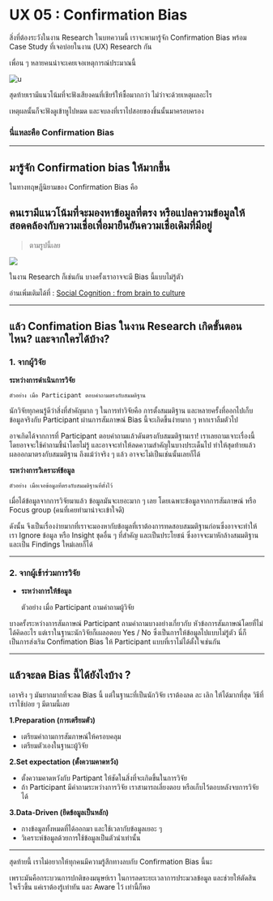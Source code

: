 # UX 05 : Confirmation Bias 

สิ่งที่ต้องระวังในงาน Research
ในบทความนี้ เราจะพามารู้จัก Confirmation Bias พร้อม Case Study ที่เจอบ่อยในงาน (UX) Research กัน

เพื่อน ๆ หลายคนน่าจะเคยเจอเหตุการณ์ประมาณนี้

![u](https://sv1.picz.in.th/images/2022/07/31/XZ50Y0.md.png)

สุดท้ายเรามีแนวโน้มที่จะฟังเสียงคนที่เชียร์ให้ซื้อมากกว่า ไม่ว่าจะด้วยเหตุผลอะไร 

เหตุผลนั้นก็จะฟังดูเข้าหูไปหมด และจบลงที่เราไปสอยของชิ้นนั้นมาครอบครอง 

### นี่แหละคือ Confirmation Bias

---

## มารู้จัก Confirmation bias ให้มากขึ้น

ในทางทฤษฎีนิยามของ Confirmation Bias คือ 
## คนเรามีแนวโน้มที่จะมองหาข้อมูลที่ตรง หรือแปลความข้อมูลให้สอดคล้องกับความเชื่อเพื่อมายืนยันความเชื่อเดิมที่มีอยู่ 

> ตามรูปนี้เลย

![](https://sv1.picz.in.th/images/2022/07/31/XZ5lAf.md.png)

ในงาน Research ก็เช่นกัน บางครั้งเราอาจจะมี Bias นี้แบบไม่รู้ตัว 


อ่านเพิ่มเติมได้ที่ : [Social Cognition : from brain to culture](https://uk.sagepub.com/en-gb/eur/social-cognition/book250299)


---
## แล้ว Confimation Bias ในงาน Research เกิดขั้นตอนไหน? และจากใครได้บ้าง?


### 1. จากผู้วิจัย

**ระหว่างการดำเนินการวิจัย**


	ตัวอย่าง เมื่อ Participant ตอบคำถามตรงกับสมมติฐาน 

นักวิจัยทุกคนรู้ดีว่าสิ่งที่สำคัญมาก ๆ ในการทำวิจัยคือ การตั้งสมมติฐาน และหลายครั้งที่ออกไปเก็บข้อมูลจริงกับ Participant ผ่านการสัมภาษณ์ Bias นี้จะเกิดขึ้นง่ายมาก ๆ หากเราลืมตัวไป

อาจเกิดได้จากการที่ Participant ตอบคำถามแล้วดันตรงกับสมมติฐานเรา! เราเลยถามเจาะเรื่องนี้ โดยอาจจะใช้คำถามชี้นำโดยไม่รู้ และอาจจะทำให้ลดความสำคัญในบางประเด็นไป ทำให้สุดท้ายแล้ว ผลออกมาตรงกับสมมติฐาน ถึงแม้ว่าจริง ๆ แล้ว อาจจะไม่เป็นเช่นนั้นเลยก็ได้


**ระหว่างการวิเคราะห์ข้อมูล**

	
	ตัวอย่าง เมื่อเจอข้อมูลที่ตรงกับสมมติฐานที่ตั้งไว้ 

เมื่อได้ข้อมูลจากการวิจัยมาแล้ว ข้อมูลมันจะเยอะมาก ๆ เลย โดยเฉพาะข้อมูลจากการสัมภาษณ์ หรือ Focus group (คนที่เคยทำมาน่าจะเข้าใจดี) 

ดังนั้น จึงเป็นเรื่องง่ายมากที่เราจะมองหากับข้อมูลที่เราต้องการทดสอบสมมติฐานก่อนซึ่งอาจจะทำให้เรา Ignore ข้อมูล หรือ Insight ชุดอื่น ๆ ที่สำคัญ และเป็นประโยชน์ ซึ่งอาจจะมาหักล้างสมมติฐาน และเป็น Findings ใหม่เลยก็ได้ 

---

### 2. จากผู้เข้าร่วมการวิจัย


- **ระหว่างการให้ข้อมูล**

	
	ตัวอย่าง เมื่อ Participant ถามคำถามผู้วิจัย 

บางครั้งระหว่างการสัมภาษณ์ Participant ถามคำถามบางอย่างเกี่ยวกับ หัวข้อการสัมภาษณ์โดยที่ไม่ได้คิดอะไร แต่เราในฐานะนักวิจัยก็เผลอตอบ Yes / No ซึ่งเป็นการให้ข้อมูลไปแบบไม่รู้ตัว  นี่ก็เป็นการส่งเริม Confimation Bias ให้ Participant แบบที่เราไม่ได้ตั้งใจเช่นกัน 


--- 

## แล้วจะลด Bias นี้ได้ยังไงบ้าง ? 
เอาจริง ๆ มันยากมากที่จะลด Bias นี้  แต่ในฐานะที่เป็นนักวิจัย เราต้องลด ละ เลิก ให้ได้มากที่สุด วิธีที่เราใช้บ่อย ๆ มีตามนี้เลย 

**1.Preparation (การเตรียมตัว)**

- เตรียมคำถามการสัมภาษณ์ให้ครอบคลุม
- เตรียมตัวเองในฐานะผู้วิจัย 



**2.Set expectation (ตั้งความคาดหวัง)**

- ตั้งความคาดหวังกับ Partipant ให้ชัดในสิ่งที่จะเกิดขึ้นในการวิจัย
- ถ้า Participant มีคำถามระหว่างการวิจัย เราสามารถเลี่ยงตอบ หรือเก็บไว้ตอบหลังจบการวิจัยได้ 



**3.Data-Driven (ยึดข้อมูลเป็นหลัก)**

- กางข้อมูลทั้งหมดที่ได้ออกมา และใช้เวลากับข้อมูลเยอะ ๆ
- วิเคราะห์ข้อมูลด้วยการใช้ข้อมูลเป็นตัวนำเท่านั้น 


---
สุดท้ายนี้ เราไม่อยากให้ทุกคนมีความรู้สึกทางลบกับ Confirmation Bias นี้นะ

เพราะมันคือกระบวนการปกติของมนุษย์เรา ในการลดระยะเวลาการประมวลข้อมูล และช่วยให้ตัดสินใจเร็วขึ้น แค่เราต้องรู้เท่าทัน และ Aware ไว้ เท่านี้ก็พอ
